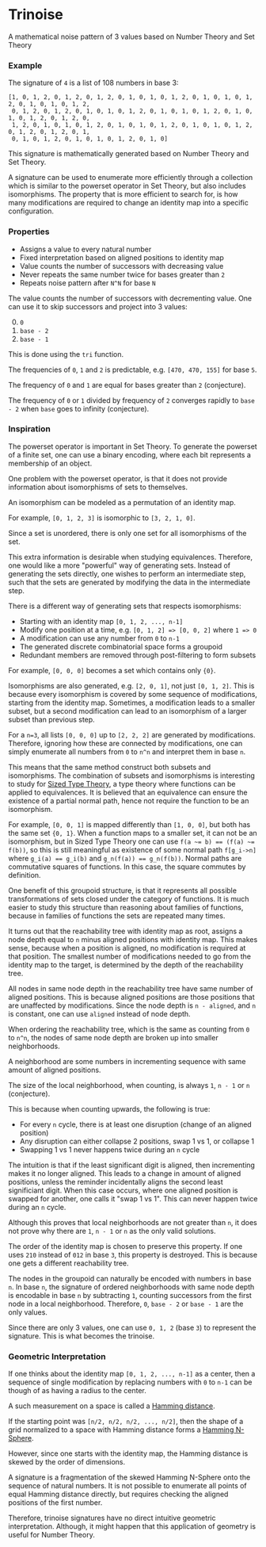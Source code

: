 # Trinoise
A mathematical noise pattern of 3 values based on Number Theory and Set Theory

### Example

The signature of `4` is a list of 108 numbers in base 3:

```text
[1, 0, 1, 2, 0, 1, 2, 0, 1, 2, 0, 1, 0, 1, 0, 1, 2, 0, 1, 0, 1, 0, 1, 2, 0, 1, 0, 1, 0, 1, 2,
 0, 1, 2, 0, 1, 2, 0, 1, 0, 1, 0, 1, 2, 0, 1, 0, 1, 0, 1, 2, 0, 1, 0, 1, 0, 1, 2, 0, 1, 2, 0,
 1, 2, 0, 1, 0, 1, 0, 1, 2, 0, 1, 0, 1, 0, 1, 2, 0, 1, 0, 1, 0, 1, 2, 0, 1, 2, 0, 1, 2, 0, 1,
 0, 1, 0, 1, 2, 0, 1, 0, 1, 0, 1, 2, 0, 1, 0]
```

This signature is mathematically generated based on Number Theory and Set Theory.

A signature can be used to enumerate more efficiently through a collection
which is similar to the powerset operator in Set Theory, but also includes isomorphisms.
The property that is more efficient to search for, is how many modifications are required
to change an identity map into a specific configuration.

### Properties

- Assigns a value to every natural number
- Fixed interpretation based on aligned positions to identity map
- Value counts the number of successors with decreasing value
- Never repeats the same number twice for bases greater than `2`
- Repeats noise pattern after `N^N` for base `N`

The value counts the number of successors with decrementing value.
One can use it to skip successors and project into 3 values:

0. `0`
1. `base - 2`
2. `base - 1`

This is done using the `tri` function.

The frequencies of `0`, `1` and `2` is predictable, e.g.
`[470, 470, 155]` for base `5`.

The frequency of `0` and `1` are equal for bases greater than `2` (conjecture).

The frequency of `0` or `1` divided by frequency of `2` converges rapidly
to `base - 2` when `base` goes to infinity (conjecture).

### Inspiration

The powerset operator is important in Set Theory.
To generate the powerset of a finite set, one can use a binary encoding,
where each bit represents a membership of an object.

One problem with the powerset operator,
is that it does not provide information about isomorphisms of sets
to themselves.

An isomorphism can be modeled as a permutation of an identity map.

For example, `[0, 1, 2, 3]` is isomorphic to `[3, 2, 1, 0]`.

Since a set is unordered, there is only one set for all isomorphisms of the set.

This extra information is desirable when studying equivalences.
Therefore, one would like a more "powerful" way of generating sets.
Instead of generating the sets directly, one wishes to perform an intermediate step,
such that the sets are generated by modifying the data in the intermediate step.

There is a different way of generating sets that respects isomorphisms:

- Starting with an identity map `[0, 1, 2, ..., n-1]`
- Modify one position at a time, e.g. `[0, 1, 2] => [0, 0, 2]` where `1 => 0`
- A modification can use any number from `0` to `n-1`
- The generated discrete combinatorial space forms a groupoid
- Redundant members are removed through post-filtering to form subsets

For example, `[0, 0, 0]` becomes a set which contains only `{0}`.

Isomorphisms are also generated, e.g. `[2, 0, 1]`, not just `[0, 1, 2]`.
This is because every isomorphism is covered by some sequence of modifications,
starting from the identity map. Sometimes, a modification leads to a smaller subset,
but a second modification can lead to an isomorphism of a larger subset than previous step.

For a `n=3`, all lists `[0, 0, 0]` up to `[2, 2, 2]` are generated by modifications.
Therefore, ignoring how these are connected by modifications,
one can simply enumerate all numbers from `0` to `n^n` and interpret them in base `n`.

This means that the same method construct both subsets and isomorphisms.
The combination of subsets and isomorphisms is interesting to study for
[Sized Type Theory](https://github.com/advancedresearch/path_semantics/blob/master/sequences.md#sized-type-theory),
a type theory where functions can be applied to equivalences.
It is believed that an equivalence can ensure the existence of a
partial normal path, hence not require the function to be an isomorphism.

For example, `[0, 0, 1]` is mapped differently than `[1, 0, 0]`, but both has
the same set `{0, 1}`.
When a function maps to a smaller set, it can not be an isomorphism,
but in Sized Type Theory one can use `f(a ~= b) == (f(a) ~= f(b))`,
so this is still meaningful as
existence of some normal path `f[g_i->n]` where `g_i(a) == g_i(b)` and
`g_n(f(a)) == g_n(f(b))`.
Normal paths are commutative squares of functions.
In this case, the square commutes by definition.

One benefit of this groupoid structure, is that it represents all possible
transformations of sets closed under the category of functions.
It is much easier to study this structure than reasoning about families of functions,
because in families of functions the sets are repeated many times.

It turns out that the reachability tree with identity map as root,
assigns a node depth equal to `n` minus aligned positions with identity map.
This makes sense, because when a position is aligned, no modification is required at that position.
The smallest number of modifications needed to go from the identity map to the target,
is determined by the depth of the reachability tree.

All nodes in same node depth in the reachability tree have same number of aligned positions.
This is because aligned positions are those positions that are unaffected by modifications.
Since the node depth is `n - aligned`, and `n` is constant, one can use `aligned`
instead of node depth.

When ordering the reachability tree, which is the same as counting from `0` to `n^n`,
the nodes of same node depth are broken up into smaller neighborhoods.

A neighborhood are some numbers in incrementing sequence with same amount of aligned positions.

The size of the local neighborhood, when counting, is always
`1`, `n - 1` or `n` (conjecture).

This is because when counting upwards, the following is true:

- For every `n` cycle, there is at least one disruption (change of an aligned position)
- Any disruption can either collapse 2 positions, swap 1 vs 1, or collapse 1
- Swapping 1 vs 1 never happens twice during an `n` cycle

The intuition is that if the least significant digit is aligned,
then incrementing makes it no longer aligned.
This leads to a change in amount of aligned positions, unless the reminder
incidentally aligns the second least significiant digit.
When this case occurs, where one aligned position is swapped for another,
one calls it "swap 1 vs 1".
This can never happen twice during an `n` cycle.

Although this proves that local neighborhoods are not greater than `n`,
it does not prove why there are `1`, `n - 1` or `n` as the only valid solutions.

The order of the identity map is chosen to preserve this property.
If one uses `210` instead of `012` in base `3`, this property is destroyed.
This is because one gets a different reachability tree.

The nodes in the groupoid can naturally be encoded with numbers in base `n`.
In base `n`, the signature of ordered neighborhoods with same node depth
is encodable in base `n` by subtracting `1`, counting successors
from the first node in a local neighborhood.
Therefore, `0`, `base - 2` or `base - 1` are the only values.

Since there are only 3 values,
one can use `0, 1, 2` (base `3`) to represent the signature.
This is what becomes the trinoise.

### Geometric Interpretation

If one thinks about the identity map `[0, 1, 2, ..., n-1]` as a center,
then a sequence of single modification by replacing numbers with `0` to `n-1`
can be though of as having a radius to the center.

A such measurement on a space is called a [Hamming distance](https://en.wikipedia.org/wiki/Hamming_distance).

If the starting point was `[n/2, n/2, n/2, ..., n/2]`,
then the shape of a grid normalized to a space with Hamming distance
forms a [Hamming N-Sphere](https://github.com/advancedresearch/path_semantics/blob/master/papers-wip/hamming-n-sphere.pdf).

However, since one starts with the identity map,
the Hamming distance is skewed by the order of dimensions.

A signature is a fragmentation of the skewed Hamming N-Sphere
onto the sequence of natural numbers.
It is not possible to enumerate all points of equal Hamming distance directly,
but requires checking the aligned positions of the first number.

Therefore, trinoise signatures have no direct intuitive geometric interpretation.
Although, it might happen that this application of geometry is useful for Number Theory.
